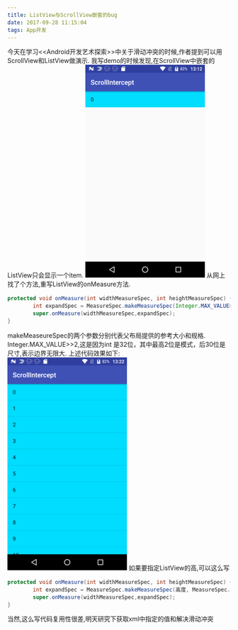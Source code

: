 ```yaml
---
title: ListView与ScrollView嵌套的bug
date: 2017-09-28 11:15:04
tags: App开发
---
```

今天在学习<<Android开发艺术探索>>中关于滑动冲突的时候,作者提到可以用ScrollView和ListView做演示.
我写demo的时候发现,在ScrollView中嵌套的ListView只会显示一个item.
![1](https://raw.githubusercontent.com/syuunami/BlogPictures/master/screenshot_2017062204.png)
从网上找了个方法,重写ListView的onMeasure方法.
```java
protected void onMeasure(int widthMeasureSpec, int heightMeasureSpec) {
        int expandSpec = MeasureSpec.makeMeasureSpec(Integer.MAX_VALUE>>2, MeasureSpec.AT_MOST);
        super.onMeasure(widthMeasureSpec,expandSpec);
}
```
makeMeaseureSpec的两个参数分别代表父布局提供的参考大小和规格.
Integer.MAX_VALUE>>2,这是因为int 是32位，其中最高2位是模式，后30位是尺寸,表示边界无限大.
上述代码效果如下:
![2](https://raw.githubusercontent.com/syuunami/BlogPictures/master/screenshot2017062202.png)
如果要指定ListView的高,可以这么写
```java
protected void onMeasure(int widthMeasureSpec, int heightMeasureSpec) {
        int expandSpec = MeasureSpec.makeMeasureSpec(高度, MeasureSpec.EXACTLY);
        super.onMeasure(widthMeasureSpec,expandSpec);
}
```
当然,这么写代码复用性很差,明天研究下获取xml中指定的值和解决滑动冲突